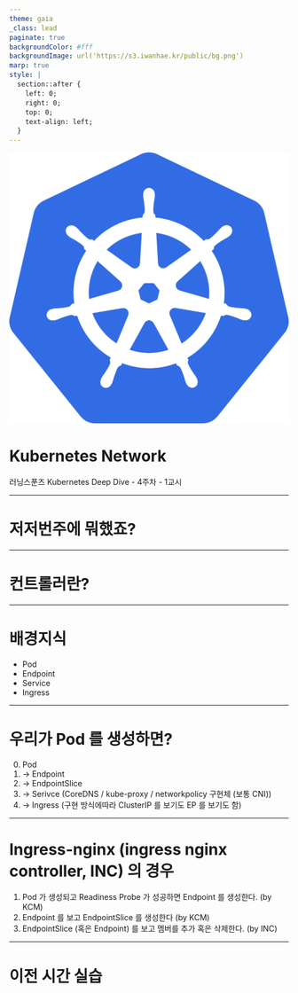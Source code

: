 ```yaml
---
theme: gaia
_class: lead
paginate: true
backgroundColor: #fff
backgroundImage: url('https://s3.iwanhae.kr/public/bg.png')
marp: true
style: |
  section::after {
    left: 0;
    right: 0;
    top: 0;
    text-align: left;
  }
---
```


![bg left:40% 80%](https://raw.githubusercontent.com/kubernetes/kubernetes/master/logo/logo.svg)

# **Kubernetes Network**

러닝스푼즈
Kubernetes Deep Dive - 4주차 - 1교시

---

# 저저번주에 뭐했죠?

---

# 컨트롤러란?

---

# 배경지식

- Pod
- Endpoint
- Service
- Ingress

---

# 우리가 Pod 를 생성하면?

0. Pod
1. -> Endpoint
2. -> EndpointSlice
3. -> Serivce (CoreDNS / kube-proxy / networkpolicy 구현체 (보통 CNI))
4. -> Ingress (구현 방식에따라 ClusterIP 를 보기도 EP 를 보기도 함)

---

# Ingress-nginx (ingress nginx controller, INC) 의 경우

1. Pod 가 생성되고 Readiness Probe 가 성공하면 Endpoint 를 생성한다. (by KCM)
2. Endpoint 를 보고 EndpointSlice 를 생성한다 (by KCM)
3. EndpointSlice (혹은 Endpoint) 를 보고 멤버를 추가 혹은 삭제한다. (by INC)

---

# 이전 시간 실습
